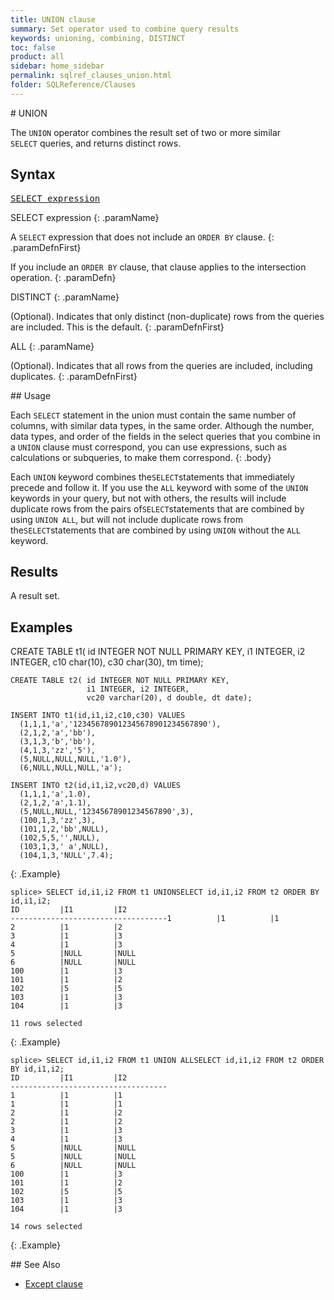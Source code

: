 ```yaml
---
title: UNION clause
summary: Set operator used to combine query results
keywords: unioning, combining, DISTINCT
toc: false
product: all
sidebar: home_sidebar
permalink: sqlref_clauses_union.html
folder: SQLReference/Clauses
---
```

<section>
<div class="TopicContent" data-swiftype-index="true" markdown="1">
# UNION

The `UNION` operator combines the result set of two or more similar
` SELECT ` queries, and returns distinct rows.

## Syntax

<div class="FcnWrapperWide"><pre class="FcnSyntax">
<a href="sqlref_expressions_select.html">SELECT expression</a></pre>

</div>
<div class="paramList" markdown="1">
SELECT expression
{: .paramName}

A `SELECT` expression that does not include an `ORDER BY` clause.
{: .paramDefnFirst}

If you include an `ORDER BY` clause, that clause applies to the
intersection operation.
{: .paramDefn}

DISTINCT
{: .paramName}

(Optional). Indicates that only distinct (non-duplicate) rows from the
queries are included. This is the default.
{: .paramDefnFirst}

ALL
{: .paramName}

(Optional). Indicates that all rows from the queries are included,
including duplicates.
{: .paramDefnFirst}

</div>
## Usage

Each `SELECT` statement in the union must contain the same number of
columns, with similar data types, in the same order. Although the
number, data types, and order of the fields in the select queries that
you combine in a `UNION` clause must correspond, you can use
expressions, such as calculations or subqueries, to make them
correspond.
{: .body}

Each `UNION` keyword combines the` SELECT `statements that immediately
precede and follow it. If you use the `ALL` keyword with some of the
`UNION` keywords in your query, but not with others, the results will
include duplicate rows from the pairs of` SELECT `statements that are
combined by using `UNION ALL`, but will not include duplicate rows from
the` SELECT `statements that are combined by using `UNION` without the
`ALL` keyword.

## Results

A result set.

## Examples

<div class="preWrapper" markdown="1">
    CREATE TABLE t1( id INTEGER NOT NULL PRIMARY KEY,
                     i1 INTEGER, i2 INTEGER,
                     c10 char(10), c30 char(30), tm time);

    CREATE TABLE t2( id INTEGER NOT NULL PRIMARY KEY,
                     i1 INTEGER, i2 INTEGER,
                     vc20 varchar(20), d double, dt date);

    INSERT INTO t1(id,i1,i2,c10,c30) VALUES
      (1,1,1,'a','123456789012345678901234567890'),
      (2,1,2,'a','bb'),
      (3,1,3,'b','bb'),
      (4,1,3,'zz','5'),
      (5,NULL,NULL,NULL,'1.0'),
      (6,NULL,NULL,NULL,'a');

    INSERT INTO t2(id,i1,i2,vc20,d) VALUES
      (1,1,1,'a',1.0),
      (2,1,2,'a',1.1),
      (5,NULL,NULL,'12345678901234567890',3),
      (100,1,3,'zz',3),
      (101,1,2,'bb',NULL),
      (102,5,5,'',NULL),
      (103,1,3,' a',NULL),
      (104,1,3,'NULL',7.4);
{: .Example}

    splice> SELECT id,i1,i2 FROM t1 UNIONSELECT id,i1,i2 FROM t2 ORDER BY id,i1,i2;
    ID         |I1         |I2
    -----------------------------------1          |1          |1
    2          |1          |2
    3          |1          |3
    4          |1          |3
    5          |NULL       |NULL
    6          |NULL       |NULL
    100        |1          |3
    101        |1          |2
    102        |5          |5
    103        |1          |3
    104        |1          |3

    11 rows selected
{: .Example}

    splice> SELECT id,i1,i2 FROM t1 UNION ALLSELECT id,i1,i2 FROM t2 ORDER BY id,i1,i2;
    ID         |I1         |I2
    -----------------------------------
    1          |1          |1
    1          |1          |1
    2          |1          |2
    2          |1          |2
    3          |1          |3
    4          |1          |3
    5          |NULL       |NULL
    5          |NULL       |NULL
    6          |NULL       |NULL
    100        |1          |3
    101        |1          |2
    102        |5          |5
    103        |1          |3
    104        |1          |3

    14 rows selected
{: .Example}

</div>
## See Also

* [Except clause](sqlref_clauses_except.html)

</div>
</section>
